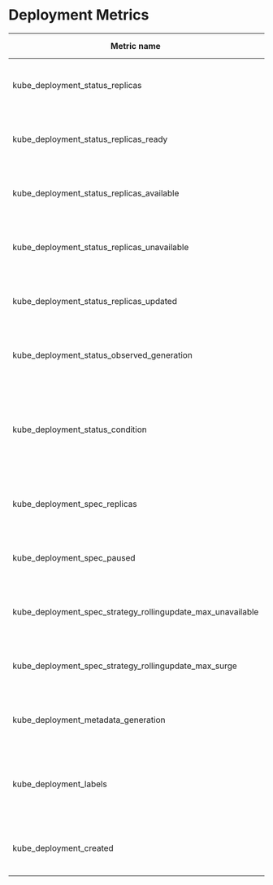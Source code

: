 # Deployment Metrics

| Metric name| Metric type | Labels/tags | Status |
| ---------- | ----------- | ----------- | ----------- |
| kube_deployment_status_replicas | Gauge | `deployment`=&lt;deployment-name&gt; <br> `namespace`=&lt;deployment-namespace&gt; | STABLE |
| kube_deployment_status_replicas_ready | Gauge | `deployment`=&lt;deployment-name&gt; <br> `namespace`=&lt;deployment-namespace&gt; | STABLE |
| kube_deployment_status_replicas_available | Gauge | `deployment`=&lt;deployment-name&gt; <br> `namespace`=&lt;deployment-namespace&gt; | STABLE |
| kube_deployment_status_replicas_unavailable | Gauge | `deployment`=&lt;deployment-name&gt; <br> `namespace`=&lt;deployment-namespace&gt; | STABLE |
| kube_deployment_status_replicas_updated | Gauge | `deployment`=&lt;deployment-name&gt; <br> `namespace`=&lt;deployment-namespace&gt; | STABLE |
| kube_deployment_status_observed_generation | Gauge | `deployment`=&lt;deployment-name&gt; <br> `namespace`=&lt;deployment-namespace&gt; | STABLE |
| kube_deployment_status_condition | Gauge | `deployment`=&lt;deployment-name&gt; <br> `namespace`=&lt;deployment-namespace&gt; <br> `condition`=&lt;deployment-condition&gt; <br> `status`=&lt;true\|false\|unknown&gt; | STABLE |
| kube_deployment_spec_replicas | Gauge | `deployment`=&lt;deployment-name&gt; <br> `namespace`=&lt;deployment-namespace&gt; | STABLE |
| kube_deployment_spec_paused | Gauge | `deployment`=&lt;deployment-name&gt; <br> `namespace`=&lt;deployment-namespace&gt; | STABLE |
| kube_deployment_spec_strategy_rollingupdate_max_unavailable | Gauge | `deployment`=&lt;deployment-name&gt; <br> `namespace`=&lt;deployment-namespace&gt; | STABLE |
| kube_deployment_spec_strategy_rollingupdate_max_surge | Gauge | `deployment`=&lt;deployment-name&gt; <br> `namespace`=&lt;deployment-namespace&gt; | STABLE |
| kube_deployment_metadata_generation | Gauge | `deployment`=&lt;deployment-name&gt; <br> `namespace`=&lt;deployment-namespace&gt; | STABLE |
| kube_deployment_labels | Gauge | `deployment`=&lt;deployment-name&gt; <br> `namespace`=&lt;deployment-namespace&gt; <br> `label_DEPLOYMENT_LABEL`=&lt;DEPLOYMENT_LABEL&gt; | STABLE |
| kube_deployment_created | Gauge | `deployment`=&lt;deployment-name&gt; <br> `namespace`=&lt;deployment-namespace&gt; | STABLE |

